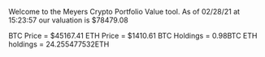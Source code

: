 Welcome to the Meyers Crypto Portfolio Value tool. 
As of 02/28/21 at 15:23:57 our valuation is $78479.08 

BTC Price = $45167.41
 ETH Price = $1410.61
BTC Holdings = 0.98BTC
 ETH holdings = 24.255477532ETH 

